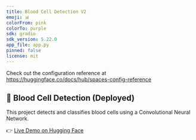 ```yaml
---
title: Blood Cell Detection V2
emoji: 📊
colorFrom: pink
colorTo: purple
sdk: gradio
sdk_version: 5.22.0
app_file: app.py
pinned: false
license: mit
---
```


Check out the configuration reference at https://huggingface.co/docs/hub/spaces-config-reference

## 🔬 Blood Cell Detection (Deployed)

This project detects and classifies blood cells using a Convolutional Neural Network.

👉 [Live Demo on Hugging Face](https://huggingface.co/spaces/prakash200314/Blood_cell_detection_v2)

